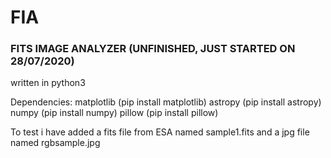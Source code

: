# FIA
### FITS IMAGE ANALYZER (UNFINISHED, JUST STARTED ON 28/07/2020)
written in python3 

Dependencies:
  matplotlib  (pip install matplotlib)
  astropy  (pip install astropy)
  numpy (pip install numpy)
  pillow (pip install pillow)
 
 To test i have added a fits file from ESA named sample1.fits and a jpg file named rgbsample.jpg
